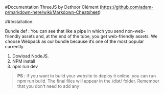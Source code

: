 #Documentation ThreeJS by Dethoor Clément
(https://github.com/adam-p/markdown-here/wiki/Markdown-Cheatsheet)

##Installation 


Bundle def : You can see that like a pipe in which you send non-web-friendly assets and, at the end of the tube, you get web-friendly assets.
We choose Webpack as our bundle because it’s one of the most popular currently.

1. Dowload NodeJS.
2. NPM install
3. npm run dev

> **PS** : If you want to build your website to deploy it online, you can run npm run build. The final files will appear in the /dist/ folder.
> Remember that you don't need to add any <script> in index.html. Webpack will handle this part.

Use starter pack on my [Github] (https://github.com/2Thor/ThreeJS-Journey)



